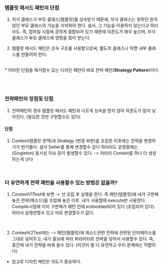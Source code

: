 ### 템플릿 메서드 패턴의 단점 
1. 자식 클래스가 부모 클래스(템플릿)를 상속받기 때문에, 자식 클래스는 원하던 원치 않던 부모 클래스의 기능을 가져와야 한다. 설사, 그 기능을 이용하지 않는다고 하더라도. 
즉, 컴파일 시점에 강하게 결합되어 있기 때문에 의존도가 매우 높으며, 자식 클래스가 부모 클래스에 영향을 많이 받는다. 

2. 템플릿 메서드 패턴은 상속 구조를 사용함으로써, 별도의 클래스나 익명 내부 클래스를 만들어야 한다.

<br>
* 이러한 단점을 제거할수 있는 디자인 패턴이 바로 전략 패턴(<b>Strategy Pattern</b>)이다.

<br><br>

### 전략패턴의 장점및 단점
1. 전략패턴의 경우 템플릿 메서드 패턴과 다르게 상속을 받지 않아 의존도가 많이 낮아진다. (필요한 것만 구현할수도 있다)

#### 단점
1. Context(템플릿 문맥)과 Strategy (변경 부분)을 조립한 이후에는 전략을 변경하기가 번거롭다. 설사 Setter를 통해 변경할수 있다 하더라도 운영중에는 (Singleton) 동시성 이슈 등이 발생할수 있다. -> 차라리 Context를 하나 더 생성하는게 낫다

<br>

### 더 유연하게 전략 패턴을 사용할수 있는 방법은 없을까?

1. ContextV1Test에 보면 -> 선 조립 후 실행을 한다. 즉 패턴(템플릿)에 내가 구현해 놓은 전략(메소드)를 조립해 놓은 이후. 내가 사용할때 execute만 사용한다. Compile시점에 이미 구현체가 패턴 안에 embedded되어 있다 (조립되어 있다). 따라서 실행만할수 있고 따로 변경할수가 없다.
<br>

2. ContextV2Test에는 -> 패턴(템플릿)에 메소드관련 전략에 관련된 인터페이스를 그대로 넣어두고, 내가 필요에 따라 파라미터로 전략을 넣어서 사용할수 있다. 즉, 중간에 내가 전략을 바꿔 쓸수 있다. (이것이 좀 더 유연하고 우리 문제에는 적합하다)

* 참고로 디자인 패턴은 의도가 중요하다.